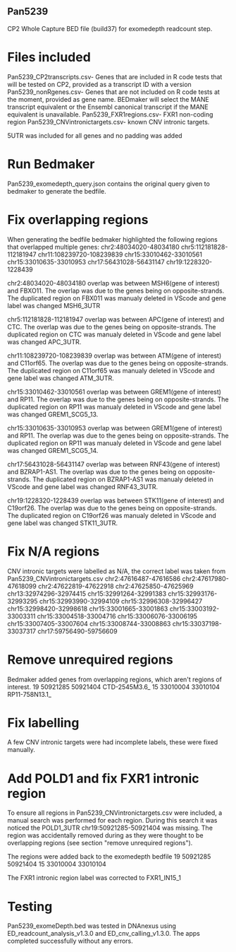 ## Pan5239

CP2 Whole Capture BED file (build37) for exomedepth readcount step.

# Files included
Pan5239_CP2transcripts.csv- Genes that are included in R code tests that will be tested on CP2, provided as a transcript ID with a version
Pan5239_nonRgenes.csv- Genes that are not included on R code tests at the moment, provided as gene name. BEDmaker will select the MANE transcript equivalent or the Ensembl canonical transcript if the MANE equivalent is unavailable.
Pan5239_FXR1regions.csv- FXR1 non-coding region
Pan5239_CNVintronictargets.csv- known CNV intronic targets.

5UTR was included for all genes and no padding was added

# Run Bedmaker
Pan5239_exomedepth_query.json contains the original query given to bedmaker to generate the bedfile.

# Fix overlapping regions
When generating the bedfile bedmaker highlighted the following regions that overlapped multiple genes:
chr2:48034020-48034180
chr5:112181828-112181947
chr11:108239720-108239839
chr15:33010462-33010561
chr15:33010635-33010953
chr17:56431028-56431147
chr19:1228320-1228439

chr2:48034020-48034180 overlap was between MSH6(gene of interest) and FBXO11. The overlap was due to the genes being on opposite-strands. The duplicated region on FBX011 was manualy deleted in VScode and gene label was changed MSH6_3UTR

chr5:112181828-112181947 overlap was between APC(gene of interest) and CTC. The overlap was due to the genes being on opposite-strands. The duplicated region on CTC was manualy deleted in VScode and gene label was changed APC_3UTR.

chr11:108239720-108239839 overlap was between ATM(gene of interest) and C11orf65. The overlap was due to the genes being on opposite-strands. The duplicated region on C11orf65 was manualy deleted in VScode and gene label was changed ATM_3UTR.

chr15:33010462-33010561 overlap was between GREM1(gene of interest) and RP11. The overlap was due to the genes being on opposite-strands. The duplicated region on RP11 was manualy deleted in VScode and gene label was changed GREM1_SCG5_13.

chr15:33010635-33010953 overlap was between GREM1(gene of interest) and RP11. The overlap was due to the genes being on opposite-strands. The duplicated region on RP11 was manualy deleted in VScode and gene label was changed GREM1_SCG5_14.

chr17:56431028-56431147 overlap was between RNF43(gene of interest) and BZRAP1-AS1. The overlap was due to the genes being on opposite-strands. The duplicated region on BZRAP1-AS1 was manualy deleted in VScode and gene label was changed RNF43_3UTR.

chr19:1228320-1228439 overlap was between STK11(gene of interest) and C19orf26. The overlap was due to the genes being on opposite-strands. The duplicated region on C19orf26 was manualy deleted in VScode and gene label was changed STK11_3UTR.

# Fix N/A regions

CNV intronic targets were labelled as N/A, the correct label was taken from Pan5239_CNVintronictargets.csv
chr2:47616487-47616586
chr2:47617980-47618099
chr2:47622819-47622918
chr2:47625850-47625969
chr13:32974296-32974415
chr15:32991264-32991383
chr15:32993176-32993295
chr15:32993990-32994109
chr15:32996308-32996427
chr15:32998420-32998618
chr15:33001665-33001863
chr15:33003192-33003311
chr15:33004518-33004716
chr15:33006076-33006195
chr15:33007405-33007604
chr15:33008744-33008863
chr15:33037198-33037317
chr17:59756490-59756609

# Remove unrequired regions
Bedmaker added genes from overlapping regions, which aren't regions of interest.
19	50921285	50921404	CTD-2545M3.6_
15	33010004	33010104	RP11-758N13.1_

# Fix labelling
A few CNV intronic targets were had incomplete labels, these were fixed manually.

# Add POLD1 and fix FXR1 intronic region
To ensure all regions in Pan5239_CNVintronictargets.csv were included, a manual search was performed for each region. During this search it was noticed the POLD1_3UTR chr19:50921285-50921404 was missing. The region was accidentally removed during as they were thought to be overlapping regions (see section "remove unrequired regions").

The regions were added back to the exomedepth bedfile
19	50921285	50921404
15	33010004	33010104

The FXR1 intronic region label was corrected to FXR1_IN15_1


# Testing
Pan5239_exomeDepth.bed was tested in DNAnexus using ED_readcount_analysis_v1.3.0 and ED_cnv_calling_v1.3.0. The apps completed successfully without any errors.